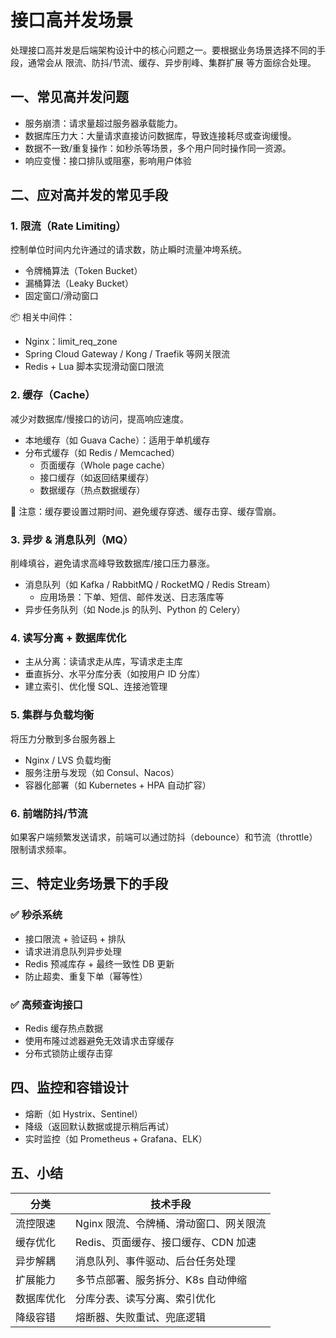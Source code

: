 # 接口高并发场景

处理接口高并发是后端架构设计中的核心问题之一。要根据业务场景选择不同的手段，通常会从 限流、防抖/节流、缓存、异步削峰、集群扩展 等方面综合处理。

## 一、常见高并发问题

- 服务崩溃：请求量超过服务器承载能力。
- 数据库压力大：大量请求直接访问数据库，导致连接耗尽或查询缓慢。
- 数据不一致/重复操作：如秒杀等场景，多个用户同时操作同一资源。
- 响应变慢：接口排队或阻塞，影响用户体验

## 二、应对高并发的常见手段

### 1. 限流（Rate Limiting）

控制单位时间内允许通过的请求数，防止瞬时流量冲垮系统。

- 令牌桶算法（Token Bucket）
- 漏桶算法（Leaky Bucket）
- 固定窗口/滑动窗口

📦 相关中间件：

- Nginx：limit_req_zone
- Spring Cloud Gateway / Kong / Traefik 等网关限流
- Redis + Lua 脚本实现滑动窗口限流

### 2. 缓存（Cache）

减少对数据库/慢接口的访问，提高响应速度。

- 本地缓存（如 Guava Cache）：适用于单机缓存
- 分布式缓存（如 Redis / Memcached）
  - 页面缓存（Whole page cache）
  - 接口缓存（如返回结果缓存）
  - 数据缓存（热点数据缓存）

🧠 注意：缓存要设置过期时间、避免缓存穿透、缓存击穿、缓存雪崩。

### 3. 异步 & 消息队列（MQ）

削峰填谷，避免请求高峰导致数据库/接口压力暴涨。

- 消息队列（如 Kafka / RabbitMQ / RocketMQ / Redis Stream）
  - 应用场景：下单、短信、邮件发送、日志落库等
- 异步任务队列（如 Node.js 的队列、Python 的 Celery）

### 4. 读写分离 + 数据库优化

- 主从分离：读请求走从库，写请求走主库
- 垂直拆分、水平分库分表（如按用户 ID 分库）
- 建立索引、优化慢 SQL、连接池管理

### 5. 集群与负载均衡

将压力分散到多台服务器上

- Nginx / LVS 负载均衡
- 服务注册与发现（如 Consul、Nacos）
- 容器化部署（如 Kubernetes + HPA 自动扩容）

### 6. 前端防抖/节流

如果客户端频繁发送请求，前端可以通过防抖（debounce）和节流（throttle）限制请求频率。

## 三、特定业务场景下的手段

### ✅ 秒杀系统

- 接口限流 + 验证码 + 排队
- 请求进消息队列异步处理
- Redis 预减库存 + 最终一致性 DB 更新
- 防止超卖、重复下单（幂等性）

### ✅ 高频查询接口

- Redis 缓存热点数据
- 使用布隆过滤器避免无效请求击穿缓存
- 分布式锁防止缓存击穿

## 四、监控和容错设计

- 熔断（如 Hystrix、Sentinel）
- 降级（返回默认数据或提示稍后再试）
- 实时监控（如 Prometheus + Grafana、ELK）

## 五、小结

| 分类       | 技术手段                               |
| ---------- | -------------------------------------- |
| 流控限速   | Nginx 限流、令牌桶、滑动窗口、网关限流 |
| 缓存优化   | Redis、页面缓存、接口缓存、CDN 加速    |
| 异步解耦   | 消息队列、事件驱动、后台任务处理       |
| 扩展能力   | 多节点部署、服务拆分、K8s 自动伸缩     |
| 数据库优化 | 分库分表、读写分离、索引优化           |
| 降级容错   | 熔断器、失败重试、兜底逻辑             |
